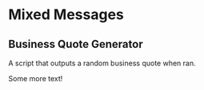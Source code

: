 # Mixed Messages

## Business Quote Generator

 A script that outputs a random business quote when ran.

 Some more text!